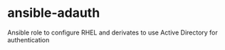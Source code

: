 ansible-adauth
==============

Ansible role to configure RHEL and derivates to use Active Directory for authentication
